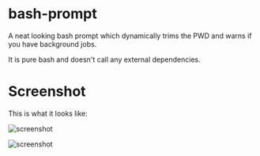 # bash-prompt
A neat looking bash prompt which dynamically trims the PWD and warns if you have background jobs.

It is pure bash and doesn't call any external dependencies.

# Screenshot
This is what it looks like:

![screenshot](https://raw.githubusercontent.com/onelittlehope/bash-prompt/master/bash_prompt.png)

![screenshot](https://raw.githubusercontent.com/onelittlehope/bash-prompt/master/bash_prompt2.png)
